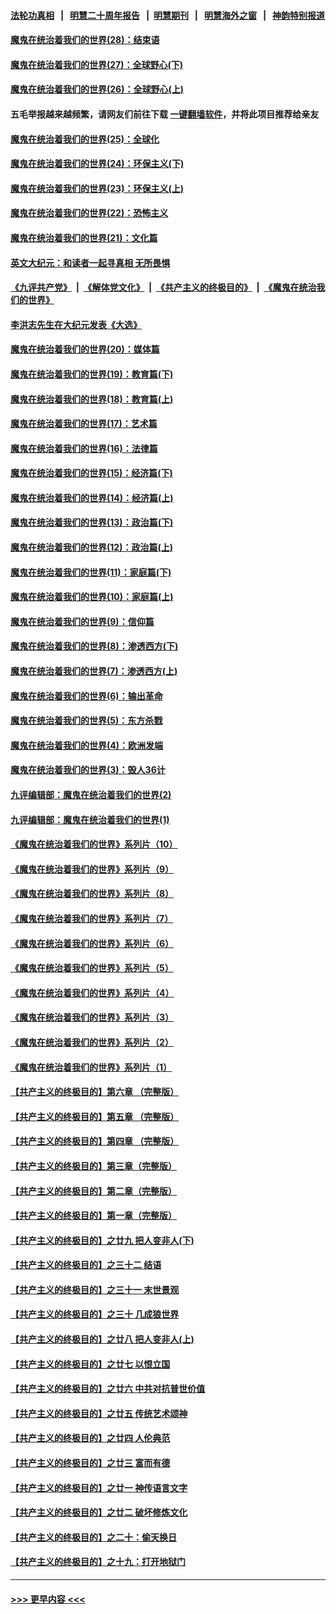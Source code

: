 #### [法轮功真相](https://github.com/gfw-breaker/truth/blob/master/README.md?t=0) &nbsp;&nbsp;|&nbsp;&nbsp; [明慧二十周年报告](https://github.com/gfw-breaker/mh-reports/blob/master/README.md?t=0) &nbsp;&nbsp;|&nbsp;&nbsp;[明慧期刊](https://github.com/gfw-breaker/mh-qikan) &nbsp;&nbsp;|&nbsp;&nbsp; [明慧海外之窗](https://github.com/gfw-breaker/mh-news/blob/master/README.md?t=0) &nbsp;&nbsp;|&nbsp;&nbsp; [神韵特别报道](https://github.com/gfw-breaker/mh-news/blob/master/shenyun.md?t=0)
#### [魔鬼在统治着我们的世界(28)：结束语](../pages/nsc422/n10936246.md?t=07220901) 
#### [魔鬼在统治着我们的世界(27)：全球野心(下)](../pages/nsc422/n10928319.md?t=07220901) 
#### [魔鬼在统治着我们的世界(26)：全球野心(上)](../pages/nsc422/n10900318.md?t=07220901) 
#### 五毛举报越来越频繁，请网友们前往下载 [一键翻墙软件](https://github.com/gfw-breaker/ssr-accounts)，并将此项目推荐给亲友
#### [魔鬼在统治着我们的世界(25)：全球化](../pages/nsc422/n10788205.md?t=07220901) 
#### [魔鬼在统治着我们的世界(24)：环保主义(下)](../pages/nsc422/n10695307.md?t=07220901) 
#### [魔鬼在统治着我们的世界(23)：环保主义(上)](../pages/nsc422/n10688613.md?t=07220901) 
#### [魔鬼在统治着我们的世界(22)：恐怖主义](../pages/nsc422/n10614727.md?t=07220901) 
#### [魔鬼在统治着我们的世界(21)：文化篇](../pages/nsc422/n10597706.md?t=07220901) 
#### [英文大纪元：和读者一起寻真相 无所畏惧](../pages/nsc422/n12542027.md?t=07220901) 
#### [《九评共产党》](https://github.com/begood0513/9ping.md/blob/master/README.md) &nbsp;|&nbsp; [《解体党文化》](../../../../jtdwh.md/blob/master/README.md)  &nbsp;|&nbsp; [《共产主义的终极目的》](../../../../gczydzjmd.md/blob/master/README.md) &nbsp;|&nbsp; [《魔鬼在统治我们的世界》](../../../../mgztzwmdsj.md/blob/master/README.md) 
#### [李洪志先生在大纪元发表《大选》](../pages/nsc422/n12534746.md?t=07220901) 
#### [魔鬼在统治着我们的世界(20)：媒体篇](../pages/nsc422/n10586579.md?t=07220901) 
#### [魔鬼在统治着我们的世界(19)：教育篇(下)](../pages/nsc422/n10564808.md?t=07220901) 
#### [魔鬼在统治着我们的世界(18)：教育篇(上)](../pages/nsc422/n10526970.md?t=07220901) 
#### [魔鬼在统治着我们的世界(17)：艺术篇](../pages/nsc422/n10499093.md?t=07220901) 
#### [魔鬼在统治着我们的世界(16)：法律篇](../pages/nsc422/n10485969.md?t=07220901) 
#### [魔鬼在统治着我们的世界(15)：经济篇(下)](../pages/nsc422/n10469975.md?t=07220901) 
#### [魔鬼在统治着我们的世界(14)：经济篇(上)](../pages/nsc422/n10457370.md?t=07220901) 
#### [魔鬼在统治着我们的世界(13)：政治篇(下)](../pages/nsc422/n10448270.md?t=07220901) 
#### [魔鬼在统治着我们的世界(12)：政治篇(上)](../pages/nsc422/n10444576.md?t=07220901) 
#### [魔鬼在统治着我们的世界(11)：家庭篇(下)](../pages/nsc422/n10440961.md?t=07220901) 
#### [魔鬼在统治着我们的世界(10)：家庭篇(上)](../pages/nsc422/n10435448.md?t=07220901) 
#### [魔鬼在统治着我们的世界(9)：信仰篇](../pages/nsc422/n10432159.md?t=07220901) 
#### [魔鬼在统治着我们的世界(8)：渗透西方(下)](../pages/nsc422/n10429603.md?t=07220901) 
#### [魔鬼在统治着我们的世界(7)：渗透西方(上)](../pages/nsc422/n10426013.md?t=07220901) 
#### [魔鬼在统治着我们的世界(6)：输出革命](../pages/nsc422/n10421536.md?t=07220901) 
#### [魔鬼在统治着我们的世界(5)：东方杀戮](../pages/nsc422/n10417707.md?t=07220901) 
#### [魔鬼在统治着我们的世界(4)：欧洲发端](../pages/nsc422/n10414890.md?t=07220901) 
#### [魔鬼在统治着我们的世界(3)：毁人36计](../pages/nsc422/n10411583.md?t=07220901) 
#### [九评编辑部：魔鬼在统治着我们的世界(2)](../pages/nsc422/n10410036.md?t=07220901) 
#### [九评编辑部：魔鬼在统治着我们的世界(1)](../pages/nsc422/n10406825.md?t=07220901) 
#### [《魔鬼在统治着我们的世界》系列片（10）](../pages/nsc422/n12292670.md?t=07220901) 
#### [《魔鬼在统治着我们的世界》系列片（9）](../pages/nsc422/n12290859.md?t=07220901) 
#### [《魔鬼在统治着我们的世界》系列片（8）](../pages/nsc422/n12287445.md?t=07220901) 
#### [《魔鬼在统治着我们的世界》系列片（7）](../pages/nsc422/n12283425.md?t=07220901) 
#### [《魔鬼在统治着我们的世界》系列片（6）](../pages/nsc422/n12282314.md?t=07220901) 
#### [《魔鬼在统治着我们的世界》系列片（5）](../pages/nsc422/n12281419.md?t=07220901) 
#### [《魔鬼在统治着我们的世界》系列片（4）](../pages/nsc422/n12274024.md?t=07220901) 
#### [《魔鬼在统治着我们的世界》系列片（3）](../pages/nsc422/n12271322.md?t=07220901) 
#### [《魔鬼在统治着我们的世界》系列片（2）](../pages/nsc422/n12269049.md?t=07220901) 
#### [《魔鬼在统治着我们的世界》系列片（1）](../pages/nsc422/n12267575.md?t=07220901) 
#### [【共产主义的终极目的】第六章 （完整版）](../pages/nsc422/n11428913.md?t=07220901) 
#### [【共产主义的终极目的】第五章 （完整版）](../pages/nsc422/n11428912.md?t=07220901) 
#### [【共产主义的终极目的】第四章 （完整版）](../pages/nsc422/n11428907.md?t=07220901) 
#### [【共产主义的终极目的】第三章（完整版）](../pages/nsc422/n11428848.md?t=07220901) 
#### [【共产主义的终极目的】第二章（完整版）](../pages/nsc422/n11428831.md?t=07220901) 
#### [【共产主义的终极目的】第一章（完整版）](../pages/nsc422/n11417651.md?t=07220901) 
#### [【共产主义的终极目的】之廿九 把人变非人(下)](../pages/nsc422/n11344140.md?t=07220901) 
#### [【共产主义的终极目的】之三十二 结语](../pages/nsc422/n11360535.md?t=07220901) 
#### [【共产主义的终极目的】之三十一 末世景观](../pages/nsc422/n11351129.md?t=07220901) 
#### [【共产主义的终极目的】之三十 几成狼世界](../pages/nsc422/n11348280.md?t=07220901) 
#### [【共产主义的终极目的】之廿八 把人变非人(上)](../pages/nsc422/n11340492.md?t=07220901) 
#### [【共产主义的终极目的】之廿七 以恨立国](../pages/nsc422/n11336944.md?t=07220901) 
#### [【共产主义的终极目的】之廿六 中共对抗普世价值](../pages/nsc422/n11324785.md?t=07220901) 
#### [【共产主义的终极目的】之廿五 传统艺术颂神](../pages/nsc422/n11296396.md?t=07220901) 
#### [【共产主义的终极目的】之廿四 人伦典范](../pages/nsc422/n11296397.md?t=07220901) 
#### [【共产主义的终极目的】之廿三 富而有德](../pages/nsc422/n11283598.md?t=07220901) 
#### [【共产主义的终极目的】之廿一 神传语言文字](../pages/nsc422/n11263265.md?t=07220901) 
#### [【共产主义的终极目的】之廿二 破坏修炼文化](../pages/nsc422/n11245728.md?t=07220901) 
#### [【共产主义的终极目的】之二十：偷天换日](../pages/nsc422/n11238846.md?t=07220901) 
#### [【共产主义的终极目的】之十九：打开地狱门](../pages/nsc422/n11206376.md?t=07220901) 

----
#### [ >>> 更早内容 <<< ](../indexes/nsc422-earlier.md)
